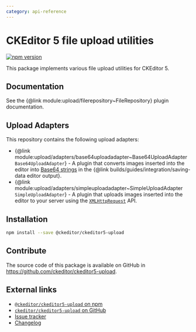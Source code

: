```yaml
---
category: api-reference
---
```


# CKEditor 5 file upload utilities

[![npm version](https://badge.fury.io/js/%40ckeditor%2Fckeditor5-upload.svg)](https://www.npmjs.com/package/@ckeditor/ckeditor5-upload)

This package implements various file upload utilities for CKEditor 5.

## Documentation

See the {@link module:upload/filerepository~FileRepository} plugin documentation.

## Upload Adapters

This repository contains the following upload adapters:

* {@link module:upload/adapters/base64uploadadapter~Base64UploadAdapter `Base64UploadAdapter`} - A plugin that converts images inserted into the editor into [Base64 strings](https://en.wikipedia.org/wiki/Base64) in the {@link builds/guides/integration/saving-data editor output}.
* {@link module:upload/adapters/simpleuploadadapter~SimpleUploadAdapter `SimpleUploadAdapter`} - A plugin that uploads images inserted into the editor to your server using the [`XMLHttpRequest`](https://developer.mozilla.org/en-US/docs/Web/API/XMLHttpRequest) API.

## Installation

```bash
npm install --save @ckeditor/ckeditor5-upload
```

## Contribute

The source code of this package is available on GitHub in https://github.com/ckeditor/ckeditor5-upload.

## External links

* [`@ckeditor/ckeditor5-upload` on npm](https://www.npmjs.com/package/@ckeditor/ckeditor5-upload)
* [`ckeditor/ckeditor5-upload` on GitHub](https://github.com/ckeditor/ckeditor5-upload)
* [Issue tracker](https://github.com/ckeditor/ckeditor5/issues)
* [Changelog](https://github.com/ckeditor/ckeditor5-upload/blob/master/CHANGELOG.md)
